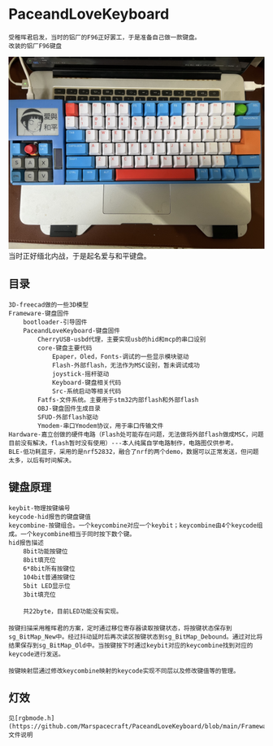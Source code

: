 # PaceandLoveKeyboard
    受稚晖君启发，当时的铝厂的F96正好罢工，于是准备自己做一款键盘。
    改装的铝厂F96键盘
![](https://github.com/Marspacecraft/PaceandLoveKeyboard/blob/main/image/1.jpeg)    
    当时正好缅北内战，于是起名爱与和平键盘。
## 目录
    3D-freecad做的一些3D模型
    Frameware-键盘固件
        bootloader-引导固件
        PaceandLoveKeyboard-键盘固件
            CherryUSB-usbd代理，主要实现usb的hid和mcp的串口设别
            core-键盘主要代码
                Epaper，Oled，Fonts-调试的一些显示模块驱动
                Flash-外部flash，无法作为MSC设别，暂未调试成功
                joystick-摇杆驱动
                Keyboard-键盘相关代码
                Src-系统启动等相关代码
            Fatfs-文件系统。主要用于stm32内部flash和外部flash
            OBJ-键盘固件生成目录
            SFUD-外部flash驱动
            Ymodem-串口Ymodem协议，用于串口传输文件
    Hardware-嘉立创做的硬件电路（Flash处可能存在问题，无法做将外部flash做成MSC，问题目前没有解决，flash暂时没有使用）---本人纯属自学电路制作，电路图仅供参考。
    BLE-低功耗蓝牙，采用的是nrf52832，融合了nrf的两个demo，数据可以正常发送，但问题太多，以后有时间解决。

## 键盘原理
    keybit-物理按键编号
    keycode-hid报告的键盘键值
    keycombine-按键组合。一个keycombine对应一个keybit；keycombine由4个keycode组成。一个keycombine相当于同时按下数个键。
    hid报告描述
        8bit功能按键位
        8bit填充位
        6*8bit所有按键位
        104bit普通按键位
        5bit LED显示位
        3bit填充位

        共22byte，目前LED功能没有实现。

    按键扫描采用稚晖君的方案，定时通过移位寄存器读取按键状态，将按键状态保存到sg_BitMap_New中。经过抖动延时后再次读区按键状态到sg_BitMap_Debound。通过对比将结果保存到sg_BitMap_Old中。当按键按下时通过keybit对应的keycombine找到对应的keycode进行发送。

    按键映射层通过修改keycombine映射的keycode实现不同层以及修改键值等的管理。

## 灯效
    见[rgbmode.h](https://github.com/Marspacecraft/PaceandLoveKeyboard/blob/main/Frameware/PaceAndLoveKeyboard/Core/Led/rgbmode.h)文件说明

